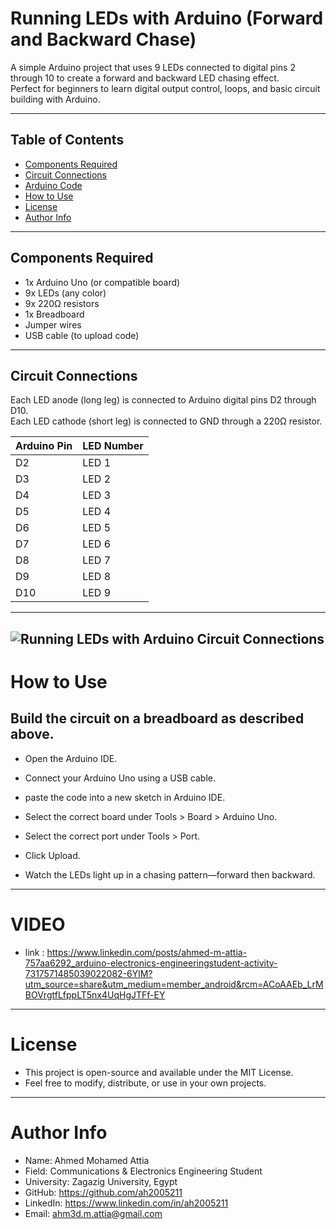 # Running LEDs with Arduino (Forward and Backward Chase)

A simple Arduino project that uses 9 LEDs connected to digital pins 2 through 10 to create a forward and backward LED chasing effect.  
Perfect for beginners to learn digital output control, loops, and basic circuit building with Arduino.

---

## Table of Contents
- [Components Required](#components-required)
- [Circuit Connections](#circuit-connections)
- [Arduino Code](#arduino-code)
- [How to Use](#how-to-use)
- [License](#license)
- [Author Info](#author-info)

---

## Components Required

- 1x Arduino Uno (or compatible board)
- 9x LEDs (any color)
- 9x 220Ω resistors
- 1x Breadboard
- Jumper wires
- USB cable (to upload code)

---


## Circuit Connections

Each LED anode (long leg) is connected to Arduino digital pins D2 through D10.  
Each LED cathode (short leg) is connected to GND through a 220Ω resistor.

| Arduino Pin | LED Number |
|-------------|-------------|
| D2          | LED 1       |
| D3          | LED 2       |
| D4          | LED 3       |
| D5          | LED 4       |
| D6          | LED 5       |
| D7          | LED 6       |
| D8          | LED 7       |
| D9          | LED 8       |
| D10         | LED 9       |

---
![Running LEDs with Arduino Circuit Connections](https://github.com/Ahm3d0x/Running-LEDs-with-Arduino-Forward-and-Backward-Chase-/blob/main/Running%20LEDs%20with%20Arduino%20%E2%80%93%20Forward%20and%20Backward%20Chase!.png)
---

# How to Use
## Build the circuit on a breadboard as described above.

- Open the Arduino IDE.

- Connect your Arduino Uno using a USB cable.

- paste the code into a new sketch in Arduino IDE.

- Select the correct board under Tools > Board > Arduino Uno.

- Select the correct port under Tools > Port.

- Click Upload.

- Watch the LEDs light up in a chasing pattern—forward then backward.

---
# VIDEO
- link : https://www.linkedin.com/posts/ahmed-m-attia-757aa6292_arduino-electronics-engineeringstudent-activity-7317571485039022082-6YlM?utm_source=share&utm_medium=member_android&rcm=ACoAAEb_LrMBOVrgtfLfppLT5nx4UqHgJTFf-EY
---

# License
- This project is open-source and available under the MIT License.
- Feel free to modify, distribute, or use in your own projects.

---

# Author Info

- Name: Ahmed Mohamed Attia
- Field: Communications & Electronics Engineering Student
- University: Zagazig University, Egypt
- GitHub: https://github.com/ah2005211
- LinkedIn: https://www.linkedin.com/in/ah2005211
- Email: ahm3d.m.attia@gmail.com

